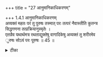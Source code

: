+++
title = "27 आनुमानिकाधिकरणम्"

+++
1.4.1 आनुमानिकाधिकरणम्  
अव्यक्तं महतः परं तु पुरुषः तस्मात् परः तत्परं नैवास्तीति कुतन्त्र  
सिद्धगणना तत्प्रक्रियानुस्मृतेः ।  
एतन्नैव यथार्थमत्र रथताद्युक्तेषु वागादिकेषु अव्यक्तं तु शरीरमेव  
ुरुषः सोऽयं परः पूरुषः ॥ 45 ॥

<details><summary>टीका</summary>

1.4.1 आनुमानिकाधिकरणम् It is argued that in the कठोपनिषद् (I.iii.11) 'Beyond the mahat there is the avyakta, beyond the avyakta is the पुरुष Beyond the पुरुष there is nothing, that is the end, that is the supreme goal' the word avyakta refers to the प्रकृति of the साङ्ख्य system as the principles of mahat, avyakta and पुरुष are mentioned here in the order enumerated in the साङ्ख्य system. This is not the correct position. It is because the text of the कठोपनिषद्1 identifies the soul, body, intellect, mind, senses and their obejcts with the chariot - rider, chariot, charioteer, reins, horses and the place to be reached respectively. Hence the word avyakta signifies the body. The soul who dwells in it is one who desires to attain the Supreme Brahman. Notes : 1. I.iii.3.
</details>

